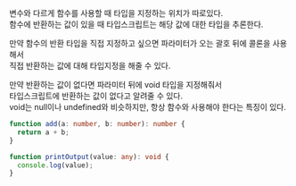 변수와 다르게 함수를 사용할 때 타입을 지정하는 위치가 따로있다.  
함수에 반환하는 값이 있을 때 타입스크립트는 해당 값에 대한 타입을 추론한다.

만약 함수의 반환 타입을 직접 지정하고 싶으면 파라미터가 오는 괄호 뒤에 콜론을 사용해서  
직접 반환하는 값에 대해 타입지정을 해줄 수 있다.

만약 반환하는 값이 없다면 파라미터 뒤에 void 타입을 지정해줘서  
타입스크립트에 반환하는 값이 없다고 알려줄 수 있다.  
void는 null이나 undefined와 비슷하지만, 항상 함수와 사용해야 한다는 특징이 있다.

```typescript
function add(a: number, b: number): number {
  return a + b;
}

function printOutput(value: any): void {
  console.log(value);
}
```
